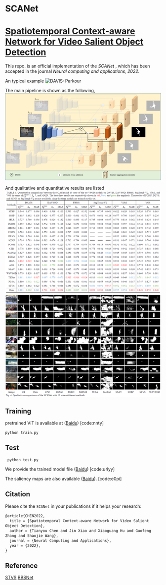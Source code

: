 # SCANet
# [Spatiotemporal Context-aware Network for Video Salient Object Detection](https://link.springer.com/article/10.1007%2Fs00521-021-06845-3)

This repo. is an official implementation of the *SCANet* , which has been accepted in the journal *Neural computing and applications, 2022*. 

An typical example
![DAVIS: Parkour](figures/parkour_our.gif)

The main pipeline is shown as the following, 
![SCANet](figures/network.png)

And qualitative and quantitative results are listed 
![quantitative results](figures/results.png)
![quantitative results](figures/results2.png)

## Training
pretrained ViT is available at ([Baidu](https://pan.baidu.com/s/1dKUGKgRjRFf1AWcm4KMmHA)) [code:nnty]
```
python train.py
```

## Test
```
 python test.py
```
We provide the trained model file ([Baidu](https://pan.baidu.com/s/1lYyniflBGXJ5eVl94hBXow)) [code:u4yy]

The saliency maps are also available ([Baidu](https://pan.baidu.com/s/1OF4vwLEveopwtLr1_fP2Zw)). [code:e0pi]

## Citation
Please cite the `SCANet` in your publications if it helps your research:
```
@article{CHEN2022,
  title = {Spatiotemporal Context-aware Network for Video Salient Object Detection},
  author = {Tianyou Chen and Jin Xiao and Xiaoguang Hu and Guofeng Zhang and Shaojie Wang},
  journal = {Neural Computing and Applications},
  year = {2022},
}
```
## Reference
[STVS](https://github.com/guotaowang/STVS)
[BBSNet](https://github.com/zyjwuyan/BBS-Net)
